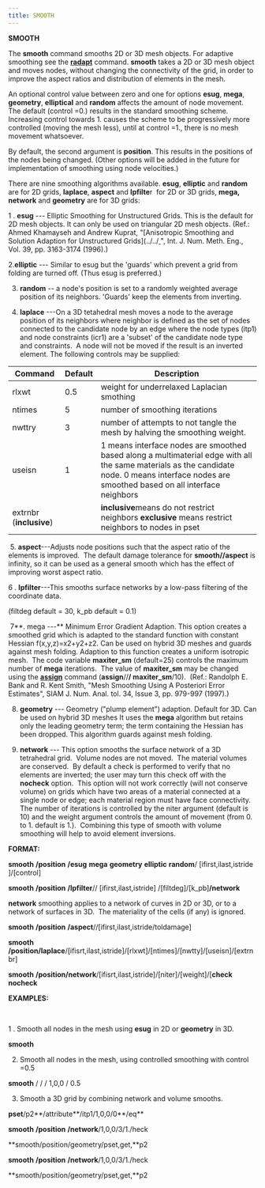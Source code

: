 ```yaml
---
title: SMOOTH
---
```


 **SMOOTH**

The **smooth** command smooths 2D or 3D mesh objects. For adaptive
smoothing see the **[radapt](RADAPT.md)** command. **smooth** takes a
2D or 3D mesh object and moves nodes, without changing the connectivity
of the grid, in order to improve the aspect ratios and distribution of
elements in the mesh.

An optional control value between zero and one for options **esug**,
**mega**, **geometry**, **elliptical** and **random** affects the amount
of node movement. The default (control =0.) results in the standard
smoothing scheme. Increasing control towards 1. causes the scheme to be
progressively more controlled (moving the mesh less), until at control
=1., there is no mesh movement whatsoever.

By default, the second argument is **position**. This results in the
positions of the nodes being changed. (Other options will be added in
the future for implementation of smoothing using node velocities.)

There are nine smoothing algorithms available. **esug**, **elliptic**
and **random**  are for 2D grids, **laplace**, **aspect** and
**lpfilte**r  for 2D or 3D grids, **mega, network** and **geometry** are
for 3D grids:

1
. **esug** --- Elliptic Smoothing for Unstructured Grids. This is the
default for 2D mesh objects. It can only be used on triangular 2D mesh
objects. (Ref.: Ahmed Khamayseh and Andrew Kuprat, "[Anisotropic
Smoothing and Solution Adaption for Unstructured
Grids](../../<a href="https://lanl.github.io/LaGriT/assets/images/ahmandrew1.pdf" download> </a>", Int. J. Num. Meth. Eng., Vol. 39,
pp. 3163-3174 (1996).)

2.**elliptic** --- Similar to esug but the 'guards' which prevent a grid
from folding are turned off. (Thus esug is preferred.)

3. **random** -- a node's position is set to a randomly weighted average
position of its neighbors. 'Guards' keep the elements from inverting.

4. **laplace** ---On a 3D tetahedral mesh moves a node to the average
position of its neighbors where neighbor is defined as the set of nodes
connected to the candidate node by an edge where the node types (itp1) 
and node constraints (icr1) are a 'subset' of the candidate node type
and constraints.  A node will not be moved if the result is an inverted
element. The following controls may be supplied:

Command | Default | Description
--- | --- | ---
  rlxwt | 0.5 |                 weight for underrelaxed  Laplacian smothing              
  ntimes | 5 |                  number of smoothing iterations  
  nwttry | 3 |                 number of attempts to not tangle the mesh by halving the  smoothing weight.               
  useisn | 1 |                 1 means interface nodes are smoothed based along a multimaterial edge with all the same materials as the candidate node. 0 means interface nodes are smoothed based on all interface neighbors             
  extrnbr (**inclusive**) | |   **inclusive**means do not   restrict neighbors  **exclusive** means restrict    neighbors to nodes in pset      

 5. **aspect**---Adjusts node positions such that the aspect ratio of
the elements is improved.  The default damage tolerance for
**smooth//aspect** is infinity, so it can be used as a general smooth
which has the effect of improving worst aspect ratio.

6
. **lpfilter**---This smooths surface networks by a low-pass filtering
of the coordinate data.

(filtdeg default = 30, k\_pb default = 0.1)

 7**. mega ---** Minimum Error Gradient Adaption. This option creates a
smoothed grid which is adapted to the standard function with constant
Hessian f(x,y,z)=x2+y2+z2. Can be used on hybrid 3D meshes and guards
against mesh folding. Adaption to this function creates a uniform
isotropic mesh.  The code variable **maxiter\_sm** (default=25) controls
the maximum number of **mega** iterations.  The value of **maxiter\_sm**
may be changed using the **[assign](ASSIGN.md)** command
(**assign**//**/ maxiter\_sm**/10).  (Ref.: Randolph E. Bank and R. Kent
Smith, "Mesh Smoothing Using A Posteriori Error Estimates", SIAM J. Num.
Anal. tol. 34, Issue 3, pp. 979-997 (1997).)

8. **geometry** --- Geometry ("plump element") adaption. Default for 3D.
Can be used on hybrid 3D meshes It uses the **mega** algorithm but
retains only the leading geometry term; the term containing the Hessian
has been dropped. This algorithm guards against mesh folding.

9. **network** --- This option smooths the surface network of a 3D
tetrahedral grid.  Volume nodes are not moved.  The material volumes are
conserved.  By default a check is performed to verify that no elements
are inverted; the user may turn this check off with the **nocheck**
option.  This option will not work correctly (will not conserve volume)
on grids which have two areas of a material connected at a single node
or edge; each material region must have face connectivity.  The number
of iterations is controlled by the niter argument (default is 10) and
the weight argument controls the amount of movement (from 0. to 1.
default is 1.).  Combining this type of smooth with volume smoothing
will help to avoid element inversions.

**FORMAT:**

**smooth** **/position** **/esug** **mega** **geometry** **elliptic** **random**/
[ifirst,ilast,istride ]/[control]

**smooth** **/position** **/lpfilter**// [ifirst,ilast,istride]
/[filtdeg]/[k\_pb]**/network**

**network** smoothing applies to a network of curves in 2D or 3D, or to
a network of surfaces in 3D.  The materiality of the cells (if any) is
ignored.

**smooth** **/position** **/aspect**//[ifirst,ilast,istride/toldamage]

**smooth** **/position/laplace**/[ifisrt,ilast,istride]/[rlxwt]/[ntimes]/[nwtty]/[useisn]/[extrnbr]

**smooth** **/position/network**/[ifisrt,ilast,istride]/[niter]/[weight]/[**check** **nocheck**

**EXAMPLES:**

 

1
. Smooth all nodes in the mesh using **esug** in 2D or **geometry** in
3D.

**smooth**

2. Smooth all nodes in the mesh, using controlled smoothing with control
=0.5

**smooth** / / / 1,0,0 / 0.5

3. Smooth a 3D grid by combining network and volume smooths.

**pset**/p2**/attribute**/itp1/1,0,0/0**/eq**

**smooth** **/position** **/network**/1,0,0/3/1./heck

**smooth/position/geometry/pset,get,**p2

**smooth** **/position** **/network**/1,0,0/3/1./heck

**smooth/position/geometry/pset,get,**p2

